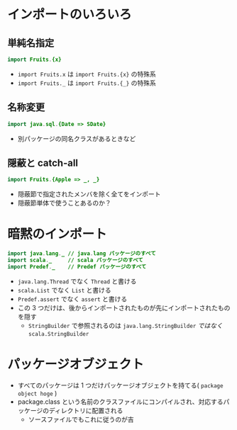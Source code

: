 # インポートのいろいろ
## 単純名指定
```java
import Fruits.{x}
```

* `import Fruits.x` は `import Fruits.{x}` の特殊系
* `import Fruits._` は `import Fruits.{_}` の特殊系

## 名称変更
```java
import java.sql.{Date => SDate}
```

* 別パッケージの同名クラスがあるときなど

## 隠蔽と catch-all
```java
import Fruits.{Apple => _, _}
```

* 隠蔽節で指定されたメンバを除く全てをインポート
* 隠蔽節単体で使うことあるのか？

# 暗黙のインポート
```java
import java.lang._ // java.lang パッケージのすべて
import scala._     // scala パッケージのすべて
import Predef._    // Predef パッケージのすべて
```

* `java.lang.Thread` でなく `Thread` と書ける
* `scala.List` でなく `List` と書ける
* `Predef.assert` でなく `assert` と書ける
* この 3 つだけは、後からインポートされたものが先にインポートされたものを隠す
  * `StringBuilder` で参照されるのは `java.lang.StringBuilder` *ではなく* `scala.StringBuilder`

# パッケージオブジェクト

* すべてのパッケージは 1 つだけパッケージオブジェクトを持てる( `package object hoge` )
* package.class という名前のクラスファイルにコンパイルされ、対応するパッケージのディレクトリに配置される
   * ソースファイルでもこれに従うのが吉
